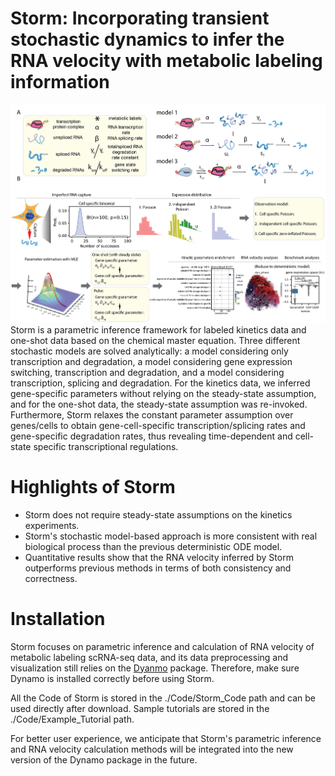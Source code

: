 # Storm: Incorporating transient stochastic dynamics to infer the RNA velocity with metabolic labeling information
<img src="docs/figure1.png">
Storm is a parametric inference framework for labeled kinetics data and one-shot data based on the chemical master equation. Three different stochastic models are solved analytically: a model considering only transcription and degradation, a model considering gene expression switching, transcription and degradation, and a model considering transcription, splicing and degradation. For the kinetics data, we inferred gene-specific parameters without relying on the steady-state assumption, and for the one-shot data, the steady-state assumption was re-invoked. Furthermore, Storm relaxes the constant parameter assumption over genes/cells to obtain gene-cell-specific transcription/splicing rates and gene-specific degradation rates, thus revealing time-dependent and cell-state specific transcriptional regulations.

#  Highlights of Storm
- Storm does not require steady-state assumptions on the kinetics experiments.
- Storm's stochastic model-based approach is more consistent with real biological process than the previous deterministic ODE model.
- Quantitative results show that the RNA velocity inferred by Storm outperforms previous methods in terms of both consistency and correctness.

# Installation
Storm focuses on parametric inference and calculation of RNA velocity of metabolic labeling scRNA-seq data, and its data preprocessing and visualization still relies on the [Dyanmo](https://dynamo-release.readthedocs.io/en/latest/index.html) package. Therefore, make sure Dynamo is installed correctly before using Storm.

All the Code of Storm is stored in the ./Code/Storm_Code path and can be used directly after download. Sample tutorials are stored in the ./Code/Example_Tutorial path.

For better user experience, we anticipate that Storm's parametric inference and RNA velocity calculation methods will be integrated into the new version of the Dynamo package in the future.
